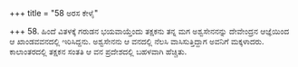 +++
title = "58 ಅರಸ ಕೇಳೈ"

+++
58. ಹಿಂದೆ ವಿತಳಕ್ಕೆ ಗರುಡನ ಭಯವಾಯ್ತೆಂದು ತಕ್ಷಕನು ತನ್ನ ಮಗ ಅಶ್ವಸೇನನನ್ನು ದೇವೇಂದ್ರನ ಆಜ್ಞೆಯಿಂದ ಆ ಖಾಂಡವವನದಲ್ಲಿ ಇರಿಸಿದ್ದನು. ಅಶ್ವಸೇನನು ಆ ವನದಲ್ಲಿ ನೆಲಸಿ ವಾಸಿಸುತ್ತಿದ್ದಾಗ ಅವನಿಗೆ ಮಕ್ಕಳಾದರು. ಕಾಲಾಂತರದಲ್ಲಿ ತಕ್ಷಕನ ಸಂತತಿ ಆ ವನ ಪ್ರದೇಶದಲ್ಲಿ ಬಹಳವಾಗಿ ಹೆಚ್ಚಿತು.